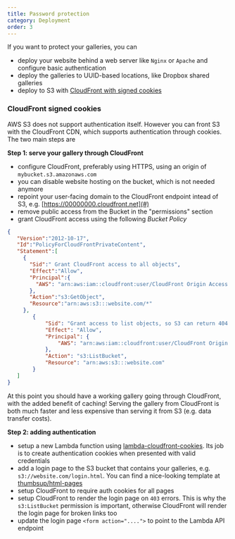 ```yaml
---
title: Password protection
category: Deployment
order: 3
---
```


If you want to protect your galleries, you can

- deploy your website behind a web server like `Nginx` or `Apache` and configure basic authentication
- deploy the galleries to UUID-based locations, like Dropbox shared galleries
- deploy to S3 with [CloudFront with signed cookies](http://docs.aws.amazon.com/AmazonCloudFront/latest/DeveloperGuide/PrivateContent.html)

### CloudFront signed cookies

AWS S3 does not support authentication itself. However you can front S3 with the CloudFront CDN,
which supports authentication through cookies. The two main steps are

**Step 1: serve your gallery through CloudFront**

- configure CloudFront, preferably using HTTPS, using an origin of `mybucket.s3.amazonaws.com`
- you can disable website hosting on the bucket, which is not needed anymore
- repoint your user-facing domain to the CloudFront endpoint intead of S3, e.g. [https://00000000.cloudfront.net](#)
- remove public access from the Bucket in the "permissions" section
- grant CloudFront access using the following *Bucket Policy*

```json
{
   "Version":"2012-10-17",
   "Id":"PolicyForCloudFrontPrivateContent",
   "Statement":[
     {
       "Sid":" Grant CloudFront access to all objects",
       "Effect":"Allow",
       "Principal":{
         "AWS": "arn:aws:iam::cloudfront:user/CloudFront Origin Access Identity 0000000000000"
       },
       "Action":"s3:GetObject",
       "Resource":"arn:aws:s3:::website.com/*"
     },
 		{
 			"Sid": "Grant access to list objects, so S3 can return 404 instead of 403",
 			"Effect": "Allow",
 			"Principal": {
 				"AWS": "arn:aws:iam::cloudfront:user/CloudFront Origin Access Identity 0000000000000"
 			},
 			"Action": "s3:ListBucket",
 			"Resource": "arn:aws:s3:::website.com"
 		}
   ]
}
```

At this point you should have a working gallery going through CloudFront, with the added benefit of caching! Serving the gallery from CloudFront is both much faster and less expensive than serving it from S3 (e.g. data transfer costs).

**Step 2: adding authentication**

- setup a new Lambda function using [lambda-cloudfront-cookies](https://github.com/thumbsup/lambda-cloudfront-cookies). Its job is to create authentication cookies when presented with valid credentials
- add a login page to the S3 bucket that contains your galleries, e.g. `s3://website.com/login.html`. You can find a nice-looking template at [thumbsup/html-pages](https://github.com/thumbsup/html-pages)
- setup CloudFront to require auth cookies for all pages
- setup CloudFront to render the login page on `403` errors. This is why the `s3:ListBucket` permission is important, otherwise CloudFront will render the login page for broken links too
- update the login page `<form action="....">` to point to the Lambda API endpoint
